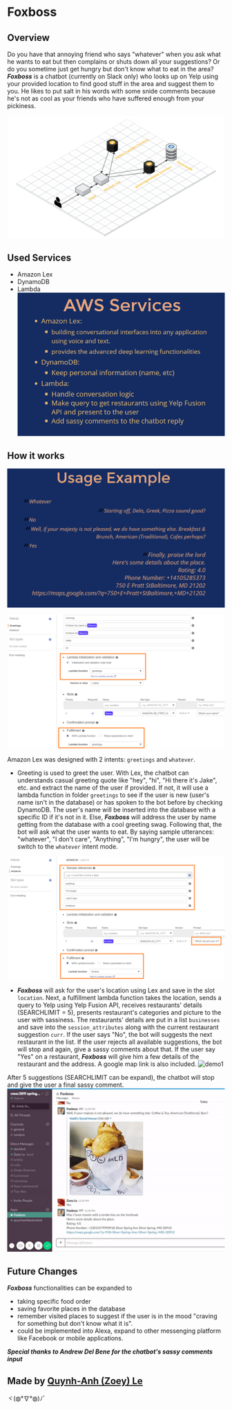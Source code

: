 # Foxboss




Overview
----------
  Do you have that annoying friend who says "whatever" when you ask what he wants to eat but then complains or shuts down all your suggestions? Or do you sometime just get hungry but don't know what to eat in the area?
***Foxboss*** is a chatbot (currently on Slack only) who looks up on Yelp using your provided location to find good stuff in the area and suggest them to you. He likes to put salt in his words with some snide comments because he's not as cool as your friends who have suffered enough from your pickiness.  
  
![architecture diagram](pictures/Foxboss-chatbot.png)
  
Used Services
-------------
- Amazon Lex
- DynamoDB
- Lambda
![AWS Services](pictures/AWS_use.PNG)

How it works 
-------------
![AWS Services](pictures/usage_example.PNG)

![AWS Services](pictures/AWS_lex_greetings.PNG)

Amazon Lex was designed with 2 intents: `greetings` and `whatever`. 
- Greeting is used to greet the user. With Lex, the chatbot can understands casual greeting quote like "hey", "hi", "Hi there it's Jake", etc. and extract the name of the user if provided. If not, it will use a lambda function in folder `greetings` to see if 
the user is new (user's name isn't in the database) or has spoken to the bot before by checking DynamoDB. The user's name will be inserted into the database with a specific ID if it's not in it. Else, ***Foxboss*** will address the user by name getting from the database with a cool greeting swag. Following that, the bot will ask what the user wants to eat. By saying sample utterances: "whatever", "I don't care", "Anything", "I'm hungry", the user will be switch to the `whatever` intent mode.

![AWS Services](pictures/AWS_lex_whatever.PNG)

- ***Foxboss*** will ask for the user's location using Lex and save in the slot `location`. Next, a fulfillment lambda function takes the location, sends a query to Yelp using Yelp Fusion API, receives restaurants' details (SEARCHLIMIT = 5), presents restaurant's categories and picture to the user with sassiness. The restaurants' details are put in a list `businesses` and save into the `session_attributes` along with the current restaurant suggestion `curr`. If the user says "No", the bot will suggests the next restaurant in the list. If the user rejects all available suggestions, the bot will stop and again, give a sassy comments about that. If the user say "Yes" on a restaurant, ***Foxboss*** will give him a few details of the restaurant and the address. A google map link is also included.
![demo1](pictures/foxboss1.gif)

After 5 suggestions (SEARCHLIMIT can be expand), the chatbot will stop and give the user a final sassy comment.
![demo2](pictures/foxboss2.gif)

Future Changes
----------------
  ***Foxboss*** functionalities can be expanded to 
  * taking specific food order
  * saving favorite places in the database
  * remember visited places to suggest if the user is in the mood "craving for something but don't know what it is". 
  * could be implemented into Alexa, expand to other messenging platform like Facebook or mobile applications.

***Special thanks to Andrew Del Bene for the chatbot's sassy comments input***

Made by [Quynh-Anh (Zoey) Le](https://github.com/zoeyleqa)
----------------------------
ヾ(◍°∇°◍)ﾉﾞ
